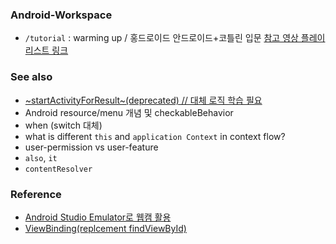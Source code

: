 ### Android-Workspace
- `/tutorial` : warming up / 홍드로이드 안드로이드+코틀린 입문 [참고 영상 플레이리스트 링크](https://www.youtube.com/watch?v=IaXhn_I_ziY&list=PLC51MBz7PMywN2GJ53aF0UO5fnHGjW35a)


### See also
- [~startActivityForResult~(deprecated) // 대체 로직 학습 필요](https://github.com/doyou1/android-workspace/tree/master/see-also/ActivityResultAPI-ImagePicker)
- Android resource/menu 개념 및 checkableBehavior
- when (switch 대체)
- what is different `this` and `application Context` in context flow?
- user-permission vs user-feature
- `also`, `it`
- `contentResolver`

### Reference
- [Android Studio Emulator로 웹캠 활용](https://stackoverflow.com/questions/2884620/using-camera-in-the-android-emulator)
- [ViewBinding(replcement findViewById)](https://duckssi.tistory.com/42)
